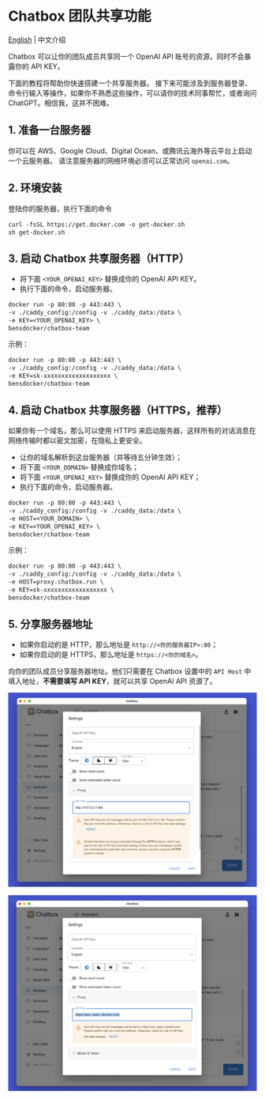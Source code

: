 # Chatbox 团队共享功能

[English](./README.md) | 中文介绍

Chatbox 可以让你的团队成员共享同一个 OpenAI API 账号的资源，同时不会暴露你的 API KEY。

下面的教程将帮助你快速搭建一个共享服务器。
接下来可能涉及到服务器登录、命令行输入等操作，如果你不熟悉这些操作，可以请你的技术同事帮忙，或者询问 ChatGPT。相信我，这并不困难。

## 1. 准备一台服务器

你可以在 AWS、Google Cloud、Digital Ocean、或腾讯云海外等云平台上启动一个云服务器。
请注意服务器的网络环境必须可以正常访问 `openai.com`。

## 2. 环境安装

登陆你的服务器，执行下面的命令

```shell
curl -fsSL https://get.docker.com -o get-docker.sh
sh get-docker.sh
```

## 3. 启动 Chatbox 共享服务器（HTTP）

-   将下面 `<YOUR_OPENAI_KEY>` 替换成你的 OpenAI API KEY。
-   执行下面的命令，启动服务器。

```shell
docker run -p 80:80 -p 443:443 \
-v ./caddy_config:/config -v ./caddy_data:/data \
-e KEY=<YOUR_OPENAI_KEY> \
bensdocker/chatbox-team
```

示例：

```shell
docker run -p 80:80 -p 443:443 \
-v ./caddy_config:/config -v ./caddy_data:/data \
-e KEY=sk-xxxxxxxxxxxxxxxxxxx \
bensdocker/chatbox-team
```

## 4. 启动 Chatbox 共享服务器（HTTPS，推荐）

如果你有一个域名，那么可以使用 HTTPS 来启动服务器，这样所有的对话消息在网络传输时都以密文加密，在隐私上更安全。

-   让你的域名解析到这台服务器（并等待五分钟生效）；
-   将下面 `<YOUR_DOMAIN>` 替换成你域名；
-   将下面 `<YOUR_OPENAI_KEY>` 替换成你的 OpenAI API KEY；
-   执行下面的命令，启动服务器。

```shell
docker run -p 80:80 -p 443:443 \
-v ./caddy_config:/config -v ./caddy_data:/data \
-e HOST=<YOUR_DOMAIN> \
-e KEY=<YOUR_OPENAI_KEY> \
bensdocker/chatbox-team
```

示例：

```shell
docker run -p 80:80 -p 443:443 \
-v ./caddy_config:/config -v ./caddy_data:/data \
-e HOST=proxy.chatbox.run \
-e KEY=sk-xxxxxxxxxxxxxxxxxx \
bensdocker/chatbox-team
```

## 5. 分享服务器地址

-   如果你启动的是 HTTP，那么地址是 `http://<你的服务器IP>:80`；
-   如果你启动的是 HTTPS，那么地址是 `https://<你的域名>`。

向你的团队成员分享服务器地址。他们只需要在 Chatbox 设置中的 `API Host` 中填入地址，**不需要填写 API KEY**，就可以共享 OpenAI API 资源了。

![](./demo_http.png)

![](./demo_https.png)
